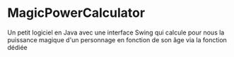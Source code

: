 # MagicPowerCalculator
Un petit logiciel en Java avec une interface Swing qui calcule pour nous la puissance magique d'un personnage en fonction de son âge via la fonction dédiée
